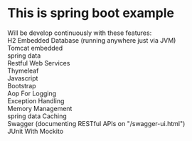 # This is spring boot example
Will be develop continuously with these features:<br />
H2 Embedded Database (running anywhere just via JVM)<br />
Tomcat embedded<br />
spring data<br />
Restful Web Services<br />
Thymeleaf<br />
Javascript<br />
Bootstrap<br />
Aop For Logging<br />
Exception Handling<br />
Memory Management<br />
spring data Caching<br />
Swagger (documenting RESTful APIs on "/swagger-ui.html")<br />
JUnit With Mockito<br />
